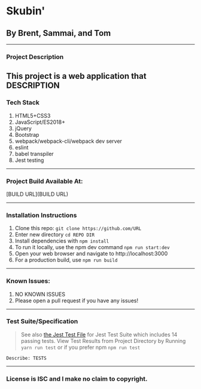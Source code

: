 # Skubin'
## By Brent, Sammai, and Tom

---

### Project Description

This project is a web application that DESCRIPTION
---

### Tech Stack
1. HTML5+CSS3
2. JavaScript/ES2018+
3. jQuery
4. Bootstrap
5. webpack/webpack-cli/webpack dev server
6. eslint
7. babel transpiler
8. Jest testing
---

### Project Build Available At:

[BUILD URL](BUILD URL)

---
### Installation Instructions
1. Clone this repo: `git clone https://github.com/URL`
2. Enter new directory `cd REPO DIR`
3. Install dependencies with `npm install`
4. To run it locally, use the npm dev command `npm run start:dev`
5. Open your web browser and navigate to http://localhost:3000
6. For a production build, use `npm run build`
---

### Known Issues:
1. NO KNOWN ISSUES
2. Please open a pull request if you have any issues!
---
### Test Suite/Specification

> See also [the Jest Test File](TESTSURL) for Jest Test Suite which includes 14 passing tests. View Test Results from Project Directory by Running `yarn run test` or if you prefer npm `npm run test`

```
Describe: TESTS

```
---
### License is ISC and I make no claim to copyright.
<br />

